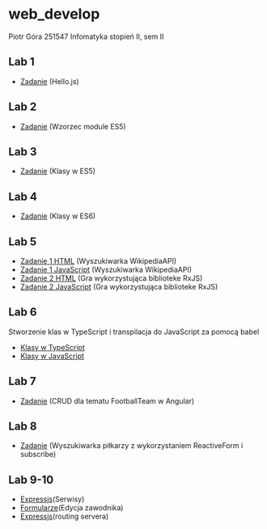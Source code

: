 # web_develop


Piotr Góra
251547
Infomatyka stopień II, sem II


## Lab 1
* [Zadanie](https://github.com/gorapiotr/web_develop/blob/master/lab1/helloJS/helloJS.js) (Hello.js)

## Lab 2
* [Zadanie](https://github.com/gorapiotr/web_develop/blob/master/lab2/FootballTeam.js) (Wzorzec module ES5)

## Lab 3
* [Zadanie](https://github.com/gorapiotr/web_develop/blob/master/lab3/lab_3.js) (Klasy w ES5)

## Lab 4
* [Zadanie](https://github.com/gorapiotr/web_develop/blob/master/lab4/lab4_zad.js) (Klasy w ES6)

## Lab 5
* [Zadanie 1 HTML](https://github.com/gorapiotr/web_develop/blob/master/lab5/index.html) (Wyszukiwarka WikipediaAPI)
* [Zadanie 1 JavaScript](https://github.com/gorapiotr/web_develop/blob/master/lab5/app.js) (Wyszukiwarka WikipediaAPI)
* [Zadanie 2 HTML](https://github.com/gorapiotr/web_develop/blob/master/lab5/game.html) (Gra wykorzystująca biblioteke RxJS)
* [Zadanie 2 JavaScript](https://github.com/gorapiotr/web_develop/blob/master/lab5/game.js) (Gra wykorzystująca biblioteke RxJS)

## Lab 6
Stworzenie klas w TypeScript i transpilacja do JavaScript za pomocą babel
* [Klasy w TypeScript](https://github.com/gorapiotr/web_develop/tree/master/lab6/tsc1/src)
* [Klasy w JavaScript](https://github.com/gorapiotr/web_develop/tree/master/lab6/tsc1/lib)

## Lab 7
* [Zadanie](https://github.com/gorapiotr/web_develop/tree/master/lab7/Football/src/app) (CRUD dla tematu FootballTeam w Angular)

## Lab 8
* [Zadanie](https://github.com/gorapiotr/web_develop/tree/master/lab7/Football/src/app/component/find-player) (Wyszukiwarka piłkarzy z wykorzystaniem ReactiveForm i subscribe)

## Lab 9-10
* [Expressjs](https://github.com/gorapiotr/web_develop/tree/master/lab7/Football/src/app/service)(Serwisy)
* [Formularze](https://github.com/gorapiotr/web_develop/tree/master/lab7/Football/src/app/component/edit-player)(Edycja zawodnika)
* [Expressjs](https://github.com/gorapiotr/web_develop/blob/master/lab10/expressjs/app.js)(routing servera)
